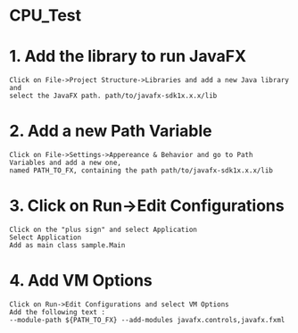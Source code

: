 # CPU_Test
# 1. Add the library to run JavaFX
    Click on File->Project Structure->Libraries and add a new Java library and
    select the JavaFX path. path/to/javafx-sdk1x.x.x/lib
    
# 2. Add a new Path Variable
    Click on File->Settings->Appereance & Behavior and go to Path Variables and add a new one,
    named PATH_TO_FX, containing the path path/to/javafx-sdk1x.x.x/lib
    
   
# 3. Click on Run->Edit Configurations
    Click on the "plus sign" and select Application
    Select Application
    Add as main class sample.Main
 
# 4. Add VM Options
    Click on Run->Edit Configurations and select VM Options
    Add the following text :
    --module-path ${PATH_TO_FX} --add-modules javafx.controls,javafx.fxml 
    
